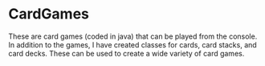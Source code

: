 # CardGames
These are card games (coded in java) that can be played from the console. In addition to the games, I have created classes for
cards, card stacks, and card decks. These can be used to create a wide variety of card games.
